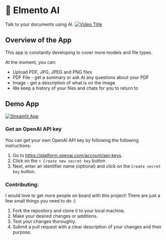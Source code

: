 # 🎈 Elmento AI

Talk to your documents using AI. 
[![Video Title](http://img.youtube.com/vi/p2US26T149Y/0.jpg)](http://www.youtube.com/watch?v=p2US26T149Y)


## Overview of the App

This app is constantly developing to cover more models and file types. 

At the moment, you can:

- Upload PDF, JPG, JPEG and PNG files
- PDF File - get a summary or ask AI any questions about your PDF 
- Image - get a description of what is on the image
- We keep a history of your files and chats for you to return to 

## Demo App

[![Streamlit App](https://static.streamlit.io/badges/streamlit_badge_black_white.svg)](https://elmento-dev.streamlit.app/Profile)

### Get an OpenAI API key

You can get your own OpenAI API key by following the following instructions:

1. Go to https://platform.openai.com/account/api-keys.
2. Click on the `+ Create new secret key` button.
3. Next, enter an identifier name (optional) and click on the `Create secret key` button.

### Contributing:

I would love to get more people on board with this project! There are just a few small things you need to do :)
1. Fork the repository and clone it to your local machine.
2. Make your desired changes or additions.
3. Test your changes thoroughly.
4. Submit a pull request with a clear description of your changes and their purpose.
   

